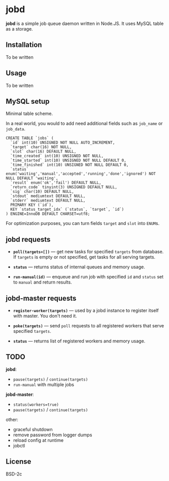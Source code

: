 # jobd

**jobd** is a simple job queue daemon written in Node.JS. It uses MySQL table as
a storage.


## Installation

To be written


## Usage

To be written


## MySQL setup

Minimal table scheme.

In a real world, you would to add need additional fields such as `job_name` or
`job_data`. 

```
CREATE TABLE `jobs` (
  `id` int(10) UNSIGNED NOT NULL AUTO_INCREMENT,
  `target` char(16) NOT NULL,
  `slot` char(16) DEFAULT NULL,
  `time_created` int(10) UNSIGNED NOT NULL,
  `time_started` int(10) UNSIGNED NOT NULL DEFAULT 0,
  `time_finished` int(10) UNSIGNED NOT NULL DEFAULT 0,
  `status` enum('waiting','manual','accepted','running','done','ignored') NOT NULL DEFAULT 'waiting',
  `result` enum('ok','fail') DEFAULT NULL,
  `return_code` tinyint(3) UNSIGNED DEFAULT NULL,
  `sig` char(10) DEFAULT NULL,
  `stdout` mediumtext DEFAULT NULL,
  `stderr` mediumtext DEFAULT NULL,
  PRIMARY KEY (`id`),
  KEY `status_target_idx` (`status`, `target`, `id`)
) ENGINE=InnoDB DEFAULT CHARSET=utf8;
```

For optimization purposes, you can turn fields `target` and `slot` into `ENUM`s.


## jobd requests

* **`poll(targets=[])`** — get new tasks for specified `targets` from database.
  If `targets` is empty or not specified, get tasks for all serving targets.
  
* **`status`** — returns status of internal queues and memory usage.

* **`run-manual(id)`** — enqueue and run job with specified `id` and `status` set to
  `manual` and return results. 
  

## jobd-master requests

* **`register-worker(targets)`** — used by a jobd instance to register itself
  with master. You don't need it.
  
* **`poke(targets)`** — send `poll` requests to all registered workers that serve
  specified `targets`.
  
* **`status`** — returns list of registered workers and memory usage.


## TODO

**jobd**:
- `pause(targets)` / `continue(targets)`
- `run-manual` with multiple jobs

**jobd-master**:
- `status(workers=true)`
- `pause(targets)` / `continue(targets)`

other:
- graceful shutdown
- remove password from logger dumps
- reload config at runtime
- jobctl


## License

BSD-2c